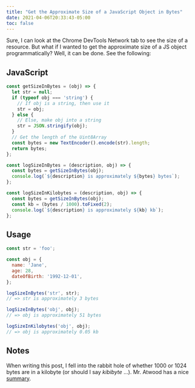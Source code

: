 ```yaml
---
title: "Get the Approximate Size of a JavaScript Object in Bytes"
date: 2021-04-06T20:33:43-05:00
toc: false
---
```


Sure, I can look at the Chrome DevTools Network tab to see the size of a resource. But what if I wanted to get the approximate size of a JS object programmatically? Well, it can be done. See the following:

## JavaScript

```js
const getSizeInBytes = (obj) => {
  let str = null;
  if (typeof obj === 'string') {
    // If obj is a string, then use it
    str = obj;
  } else {
    // Else, make obj into a string
    str = JSON.stringify(obj);
  }
  // Get the length of the Uint8Array
  const bytes = new TextEncoder().encode(str).length;
  return bytes;
};

const logSizeInBytes = (description, obj) => {
  const bytes = getSizeInBytes(obj);
  console.log(`${description} is approximately ${bytes} bytes`);
};

const logSizeInKilobytes = (description, obj) => {
  const bytes = getSizeInBytes(obj);
  const kb = (bytes / 1000).toFixed(2);
  console.log(`${description} is approximately ${kb} kb`);
};
```

## Usage

```js
const str = 'foo';

const obj = {
  name: 'Jane',
  age: 28,
  dateOfBirth: '1992-12-01',
};

logSizeInBytes('str', str);
// => str is approximately 3 bytes

logSizeInBytes('obj', obj);
// => obj is approximately 51 bytes

logSizeInKilobytes('obj', obj);
// => obj is approximately 0.05 kb
```

## Notes

When writing this post, I fell into the rabbit hole of whether 1000 or 1024 bytes are in a kilobyte (or should I say _kibibyte_ ...). Mr. Atwood has a nice [summary](https://blog.codinghorror.com/gigabyte-decimal-vs-binary/).
